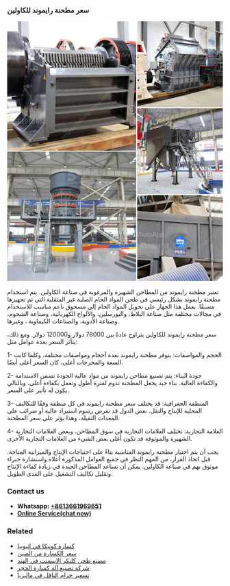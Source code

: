 <h3>سعر مطحنة رايموند للكاولين</h3><img src='1701852277.jpg' alt=''><p>تعتبر مطحنة رايموند من المطاحن الشهيرة والمرغوبة في صناعة الكاولين. يتم استخدام مطحنة رايموند بشكل رئيسي في طحن المواد الخام الصلبة غير المتقلبة التي تم تجهيزها مسبقًا. يعمل هذا الجهاز على تحويل المواد الخام إلى مسحوق ناعم مناسب للاستخدام في مجالات مختلفة مثل صناعة البلاط، والبورسلين، والألواح الكهربائية، وصناعة الشحوم، وصناعة الأدوية، والصناعات الكيماوية ، وغيرها.</p><p>سعر مطحنة رايموند للكاولين يتراوح عادةً بين 78000 دولار و120000 دولار. ومع ذلك، يتأثر السعر بعدة عوامل مثل:</p><p>1- الحجم والمواصفات: يتوفر مطحنة رايموند بعدة أحجام ومواصفات مختلفة، وكلما كانت السعة والمخرجات أعلى، كان السعر أعلى أيضًا.</p><p>2- جودة البناء: يتم تصنيع مطاحن رايموند من مواد عالية الجودة تضمن الاستدامة والكفاءة العالية. بناء جيد يجعل المطحنة تدوم لفترة أطول وتعمل بكفاءة أعلى، وبالتالي يكون له تأثير على السعر.</p><p>3- المنطقة الجغرافية: قد يختلف سعر مطحنة رايموند في كل منطقة وفقًا للتكاليف المحلية للإنتاج والنقل. بعض الدول قد تفرض رسوم استيراد عالية أو ضرائب على المعدات الثقيلة، وهذا يؤثر على سعر المطحنة.</p><p>4- العلامة التجارية: تختلف العلامات التجارية في سوق المطاحن، وبعض العلامات التجارية الشهيرة والموثوقة قد تكون أغلى بعض الشيء من العلامات التجارية الأخرى.</p><p>يجب أن يتم اختيار مطحنة رايموند المناسبة بناءً على احتياجات الإنتاج والميزانية المتاحة. قبل اتخاذ القرار، من المهم النظر في جميع العوامل المذكورة أعلاه واستشارة خبراء موثوق بهم في صناعة الكاولين. يمكن أن تساعد المطاحن الجيدة في زيادة كفاءة الإنتاج وتقليل تكاليف التشغيل على المدى الطويل.</p><h3>Contact us</h3><ul><li><strong>Whatsapp:&nbsp;<a href="https://wa.me/8613661969651">+8613661969651</a></strong></li><li><a href="https://swt.shibang-china.com/?git&amp;zhl&amp;سعر مطحنة رايموند للكاولين"><strong>Online Service(chat now)</strong></a></li></ul><h3>Related</h3><ul><li><a href='كسارة كونيكا في إثيوبيا.md'>كسارة كونيكا في إثيوبيا</a></li><li><a href='سعر الكسارة من الصين.md'>سعر الكسارة من الصين</a></li><li><a href='مصنع طحن كلنكر الإسمنت في الهند.md'>مصنع طحن كلنكر الإسمنت في الهند</a></li><li><a href='شركة تصنيع آلة كسارة الحجر.md'>شركة تصنيع آلة كسارة الحجر</a></li><li><a href='تسعير حزام الناقل في ماليزيا.md'>تسعير حزام الناقل في ماليزيا</a></li></ul>